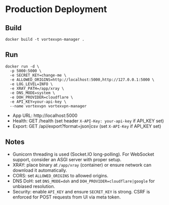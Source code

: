 # Production Deployment

## Build

```
docker build -t vortexvpn-manager .
```

## Run

```
docker run -d \
  -p 5000:5000 \
  -e SECRET_KEY=change-me \
  -e ALLOWED_ORIGINS=http://localhost:5000,http://127.0.0.1:5000 \
  -e LOG_LEVEL=INFO \
  -e XRAY_PATH=/app/xray \
  -e DNS_MODE=system \
  -e DOH_PROVIDER=cloudflare \
  -e API_KEY=your-api-key \
  --name vortexvpn vortexvpn-manager
```

- App URL: http://localhost:5000
- Health: GET /health (set header `X-API-Key: your-api-key` if API_KEY set)
- Export: GET /api/export?format=json|csv (set `X-API-Key` if API_KEY set)

## Notes
- Gunicorn threading is used (Socket.IO long-polling). For WebSocket support, consider an ASGI server with proper setup.
- XRAY: place binary at `/app/xray` (container) or ensure network can download it automatically.
- CORS: set `ALLOWED_ORIGINS` to allowed origins.
- DNS DoH: set `DNS_MODE=doh` and `DOH_PROVIDER=cloudflare|google` for unbiased resolution.
- Security: enable `API_KEY` and ensure `SECRET_KEY` is strong. CSRF is enforced for POST requests from UI via meta token.